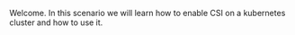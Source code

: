 Welcome. In this scenario we will learn how to enable CSI on a kubernetes cluster and how to use it.
